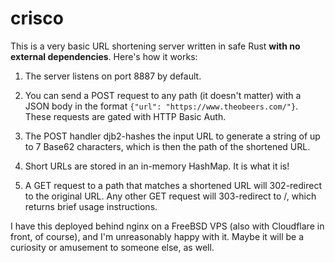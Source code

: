 # crisco

This is a very basic URL shortening server written in safe Rust **with no
external dependencies**. Here's how it works:

1. The server listens on port 8887 by default.

2. You can send a POST request to any path (it doesn't matter) with a JSON body
   in the format `{"url": "https://www.theobeers.com/"}`. These requests are
   gated with HTTP Basic Auth.

3. The POST handler djb2-hashes the input URL to generate a string of up to 7
   Base62 characters, which is then the path of the shortened URL.

4. Short URLs are stored in an in-memory HashMap. It is what it is!

5. A GET request to a path that matches a shortened URL will 302-redirect to the
   original URL. Any other GET request will 303-redirect to /, which returns
   brief usage instructions.

I have this deployed behind nginx on a FreeBSD VPS (also with Cloudflare in
front, of course), and I'm unreasonably happy with it. Maybe it will be a
curiosity or amusement to someone else, as well.
